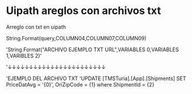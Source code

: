 # Uipath areglos con archivos txt
Arreglo con txt en uipath



String.Format(query,COLUMN04,COLUMN07,COLUMN09)


'String.Format("ARCHIVO EJEMPLO TXT URL",VARIABLES 0,VARIABLES 1,VARIBLES 2)'

'↓↓↓↓↓↓↓↓↓↓↓↓↓↓↓↓↓↓↓↓↓↓↓

'EJEMPLO DEL ARCHIVO TXT 
'UPDATE [TMSTuria].[App].[Shipments]
SET PriceDatAvg = '{0}',
OriZipCode = {1}
where ShipmentId = {2}
